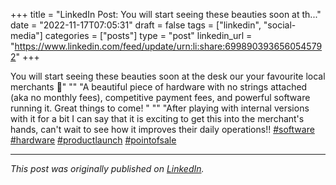 +++
title = "LinkedIn Post: You will start seeing these beauties soon at th..."
date = "2022-11-17T07:05:31"
draft = false
tags = ["linkedin", "social-media"]
categories = ["posts"]
type = "post"
linkedin_url = "https://www.linkedin.com/feed/update/urn:li:share:6998903936560545792"
+++

You will start seeing these beauties soon at the desk our your favourite local merchants  🤩"
""
"A beautiful piece of hardware with no strings attached (aka no monthly fees), competitive payment fees, and powerful software running it. Great things to come! "
""
"After playing with internal versions with it for a bit I can say that it is exciting to get this into the merchant's hands, can't wait to see how it improves their daily operations!! [#software](https://www.linkedin.com/feed/hashtag/software) [#hardware](https://www.linkedin.com/feed/hashtag/hardware)  [#productlaunch](https://www.linkedin.com/feed/hashtag/productlaunch) [#pointofsale](https://www.linkedin.com/feed/hashtag/pointofsale)

---

*This post was originally published on [LinkedIn](https://www.linkedin.com/in/adrianmoreno/recent-activity/all/).*